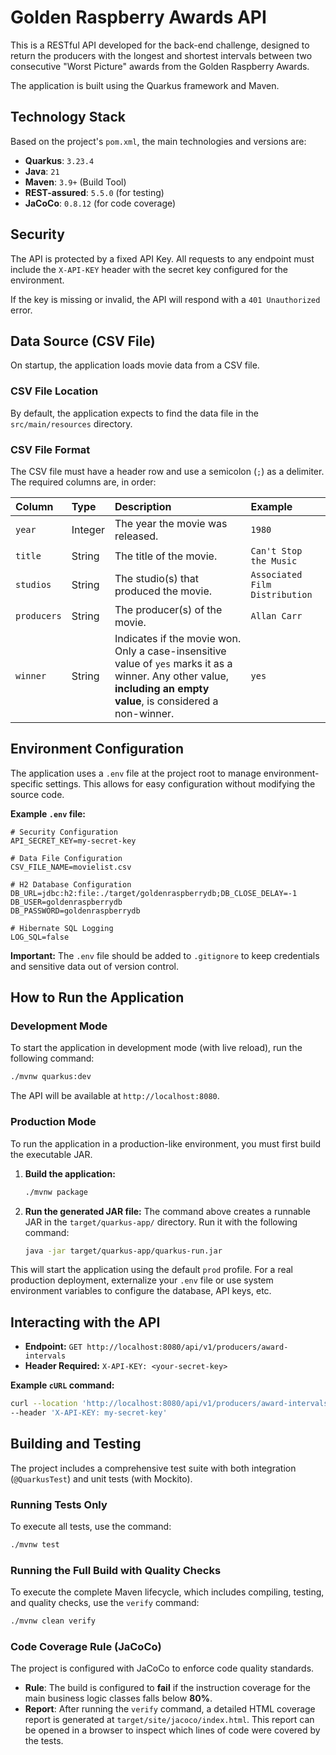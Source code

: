 # Golden Raspberry Awards API

This is a RESTful API developed for the back-end challenge, designed to return the producers with the longest and shortest intervals between two consecutive "Worst Picture" awards from the Golden Raspberry Awards.

The application is built using the Quarkus framework and Maven.

## Technology Stack

Based on the project's `pom.xml`, the main technologies and versions are:

* **Quarkus**: `3.23.4`
* **Java**: `21`
* **Maven**: `3.9+` (Build Tool)
* **REST-assured**: `5.5.0` (for testing)
* **JaCoCo**: `0.8.12` (for code coverage)

## Security

The API is protected by a fixed API Key. All requests to any endpoint must include the `X-API-KEY` header with the secret key configured for the environment.

If the key is missing or invalid, the API will respond with a `401 Unauthorized` error.

## Data Source (CSV File)

On startup, the application loads movie data from a CSV file.

### CSV File Location

By default, the application expects to find the data file in the `src/main/resources` directory.

### CSV File Format

The CSV file must have a header row and use a semicolon (`;`) as a delimiter. The required columns are, in order:

| Column    | Type    | Description                                                                                             | Example                        |
| :-------- | :------ | :------------------------------------------------------------------------------------------------------ | :----------------------------- |
| `year`    | Integer | The year the movie was released.                                                                        | `1980`                         |
| `title`   | String  | The title of the movie.                                                                                 | `Can't Stop the Music`         |
| `studios` | String  | The studio(s) that produced the movie.                                                                  | `Associated Film Distribution` |
| `producers` | String  | The producer(s) of the movie.                                                                           | `Allan Carr`                   |
| `winner`  | String  | Indicates if the movie won. Only a case-insensitive value of `yes` marks it as a winner. Any other value, **including an empty value**, is considered a non-winner. | `yes`                          |

## Environment Configuration

The application uses a `.env` file at the project root to manage environment-specific settings. This allows for easy configuration without modifying the source code.

**Example `.env` file:**

```
# Security Configuration
API_SECRET_KEY=my-secret-key

# Data File Configuration
CSV_FILE_NAME=movielist.csv

# H2 Database Configuration
DB_URL=jdbc:h2:file:./target/goldenraspberrydb;DB_CLOSE_DELAY=-1
DB_USER=goldenraspberrydb
DB_PASSWORD=goldenraspberrydb

# Hibernate SQL Logging
LOG_SQL=false
```

**Important:** The `.env` file should be added to `.gitignore` to keep credentials and sensitive data out of version control.

## How to Run the Application

### Development Mode

To start the application in development mode (with live reload), run the following command:

```bash
./mvnw quarkus:dev
```

The API will be available at `http://localhost:8080`.

### Production Mode

To run the application in a production-like environment, you must first build the executable JAR.

1.  **Build the application:**
    ```bash
    ./mvnw package
    ```
2.  **Run the generated JAR file:**
    The command above creates a runnable JAR in the `target/quarkus-app/` directory. Run it with the following command:
    ```bash
    java -jar target/quarkus-app/quarkus-run.jar
    ```

This will start the application using the default `prod` profile. For a real production deployment, externalize your `.env` file or use system environment variables to configure the database, API keys, etc.

## Interacting with the API

- **Endpoint:** `GET http://localhost:8080/api/v1/producers/award-intervals`
- **Header Required:** `X-API-KEY: <your-secret-key>`

**Example `cURL` command:**

```bash
curl --location 'http://localhost:8080/api/v1/producers/award-intervals' \
--header 'X-API-KEY: my-secret-key'
```

## Building and Testing

The project includes a comprehensive test suite with both integration (`@QuarkusTest`) and unit tests (with Mockito).

### Running Tests Only

To execute all tests, use the command:

```bash
./mvnw test
```

### Running the Full Build with Quality Checks

To execute the complete Maven lifecycle, which includes compiling, testing, and quality checks, use the `verify` command:

```bash
./mvnw clean verify
```

### Code Coverage Rule (JaCoCo)

The project is configured with JaCoCo to enforce code quality standards.

- **Rule**: The build is configured to **fail** if the instruction coverage for the main business logic classes falls below **80%**.
- **Report**: After running the `verify` command, a detailed HTML coverage report is generated at `target/site/jacoco/index.html`. This report can be opened in a browser to inspect which lines of code were covered by the tests.